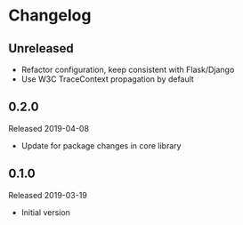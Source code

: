 # Changelog

## Unreleased
- Refactor configuration, keep consistent with Flask/Django
- Use W3C TraceContext propagation by default

## 0.2.0
Released 2019-04-08

- Update for package changes in core library

## 0.1.0
Released 2019-03-19

- Initial version
